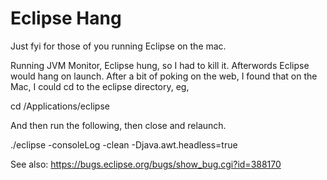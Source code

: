 # Eclipse Hang

Just fyi for those of you running Eclipse on the mac.

Running JVM Monitor, Eclipse hung, so I had to kill it. Afterwords Eclipse would
hang on launch. After a bit of poking on the web, I found that on the Mac, I
could cd to the eclipse directory, eg,

cd /Applications/eclipse

And then run the following, then close and relaunch.

./eclipse -consoleLog -clean -Djava.awt.headless=true

See also: https://bugs.eclipse.org/bugs/show_bug.cgi?id=388170
